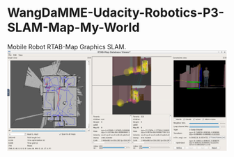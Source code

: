 # WangDaMME-Udacity-Robotics-P3-SLAM-Map-My-World
Mobile Robot RTAB-Map Graphics SLAM.
<br>
![](workspace/RESULT%20IMAGES/RtabMap_DatabaseViewer.PNG)
